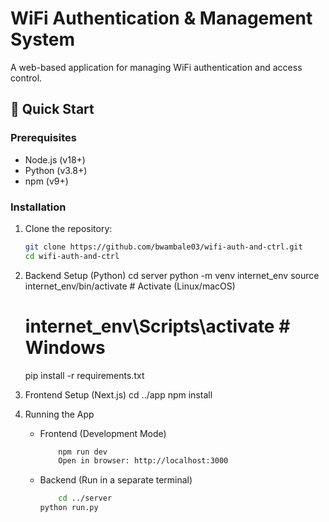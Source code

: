 # WiFi Authentication & Management System  

A web-based application for managing WiFi authentication and access control.  

## 🚀 Quick Start  

### Prerequisites  
- Node.js (v18+)  
- Python (v3.8+)  
- npm (v9+)  

### Installation  
1. Clone the repository:  
   ```bash
   git clone https://github.com/bwambale03/wifi-auth-and-ctrl.git
   cd wifi-auth-and-ctrl

2. Backend Setup (Python)
    cd server
    python -m venv internet_env
    source internet_env/bin/activate # Activate (Linux/macOS)
    # internet_env\Scripts\activate  # Windows
    pip install -r requirements.txt 

3. Frontend Setup (Next.js)
    cd ../app
    npm install

4. Running the App

    - Frontend (Development Mode)
        ```bash
            npm run dev
            Open in browser: http://localhost:3000

    - Backend
        (Run in a separate terminal)
        ```bash
            cd ../server
        python run.py